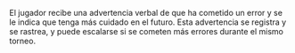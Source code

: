 El jugador recibe una advertencia verbal de que ha cometido un error y se le indica que tenga más cuidado en el futuro. Esta advertencia se registra y se rastrea, y puede escalarse si se cometen más errores durante el mismo torneo.
